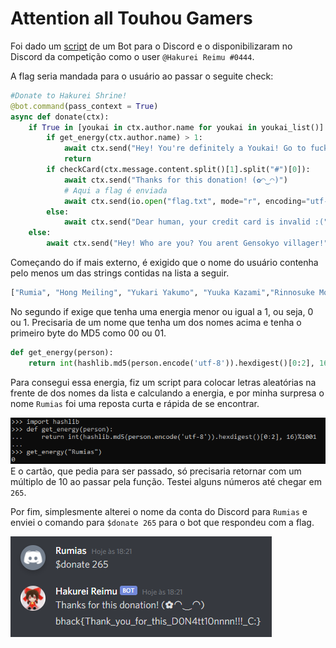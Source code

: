 # Attention all Touhou Gamers

Foi dado um [script](reimu.py) de um Bot para o Discord e o disponibilizaram no Discord da competição como o user `@Hakurei Reimu
#0444`.

A flag seria mandada para o usuário ao passar o seguite check:
```py
#Donate to Hakurei Shrine!
@bot.command(pass_context = True)
async def donate(ctx):
	if True in [youkai in ctx.author.name for youkai in youkai_list()]:
		if get_energy(ctx.author.name) > 1:
			await ctx.send("Hey! You're definitely a Youkai! Go to fuck out!")
			return
		if checkCard(ctx.message.content.split()[1].split("#")[0]):
			await ctx.send("Thanks for this donation! (✿◠‿◠)")
            # Aqui a flag é enviada
			await ctx.send(io.open("flag.txt", mode="r", encoding="utf-8").read()) 
		else:
			await ctx.send("Dear human, your credit card is invalid :(")
	else:
		await ctx.send("Hey! Who are you? You arent Gensokyo villager!")

```

Começando do if mais externo, é exigido que o nome do usuário contenha pelo menos um das strings contidas na lista a seguir.
```py
["Rumia", "Hong Meiling", "Yukari Yakumo", "Yuuka Kazami","Rinnosuke Morichika", "Ichirin Kumoi", "Saigyou Ayakashi","Tokiko", "Orange", "Bakebake", "Evil Eye Sigma", "Hoshizako", "Kedama"]
```
No segundo if exige que tenha uma energia menor ou igual a 1, ou seja, 0 ou 1. Precisaria de um nome que tenha um dos nomes acima e tenha o primeiro byte do MD5 como 00 ou 01. 
```py
def get_energy(person):
	return int(hashlib.md5(person.encode('utf-8')).hexdigest()[0:2], 16)%1001
```
Para consegui essa energia, fiz um script para colocar letras aleatórias na frente de dos nomes da lista e calculando a energia, e por minha surpresa o nome `Rumias` foi uma reposta curta e rápida de se encontrar.


![Rumias](imagens/lumias.png)
E o cartão, que pedia para ser passado, só precisaria retornar com um múltiplo de 10 ao passar pela função. Testei alguns números até chegar em `265`.

Por fim, simplesmente alterei o nome da conta do Discord para `Rumias` e enviei o comando para `$donate 265` para o bot que respondeu com a flag.


![flag](imagens/flag.png)